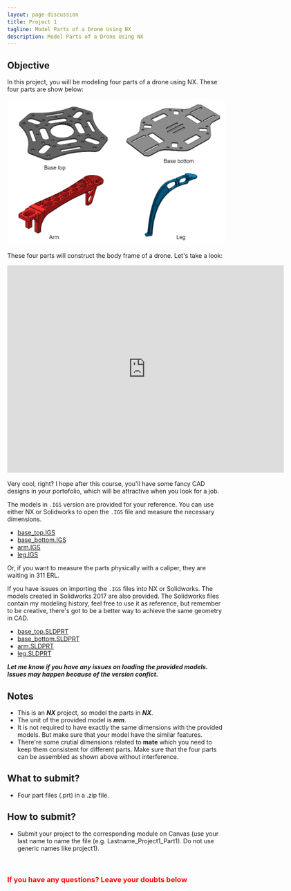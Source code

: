 ```yaml
---
layout: page-discussion
title: Project 1 
tagline: Model Parts of a Drone Using NX
description: Model Parts of a Drone Using NX
---
```


## Objective

In this project, you will be modeling four parts of a drone using NX. These four parts are show below:

<img src="../assets/images/project-1/parts.png" width="700">

These four parts will construct the body frame of a drone. Let's take a look:

<div class="sketchfab-embed-wrapper"><iframe width="640" height="480" src="https://sketchfab.com/models/b0d3f97d518b4cfc89c9ff8857c29865/embed?autospin=0.2&amp;autostart=1" frameborder="0" allow="autoplay; fullscreen; vr" mozallowfullscreen="true" webkitallowfullscreen="true"></iframe>
</div>

Very cool, right? I hope after this course, you'll have some fancy CAD designs in your portofolio, which will be attractive when you look for a job.

The models in `.IGS` version are provided for your reference. You can use either NX or Solidworks to open the `.IGS` file and measure the necessary dimensions.
- [base_top.IGS](../assets/models/project-1/base_top.IGS)
- [base_bottom.IGS](../assets/models/project-1/base_bottom.IGS)
- [arm.IGS](../assets/models/project-1/arm.IGS)
- [leg.IGS](../assets/models/project-1/leg.IGS)

Or, if you want to measure the parts physically with a caliper, they are waiting in 311 ERL.

If you have issues on importing the `.IGS` files into NX or Solidworks. The models created in Solidworks 2017 are also provided. The Solidworks files contain my modeling history, feel free to use it as reference, but remember to be creative, there's got to be a better way to achieve the same geometry in CAD.
- [base_top.SLDPRT](../assets/models/project-1/base_top.SLDPRT)
- [base_bottom.SLDPRT](../assets/models/project-1/base_bottom.SLDPRT)
- [arm.SLDPRT](../assets/models/project-1/arm.SLDPRT)
- [leg.SLDPRT](../assets/models/project-1/leg.SLDPRT)

***Let me know if you have any issues on loading the provided models. Issues may happen because of the version confict.***

## Notes
- This is an ***NX*** project, so model the parts in ***NX***.
- The unit of the provided model is ***mm***.
- It is not required to have exactly the same dimensions with the provided models. But make sure that your model have the similar features.
- There're some crutial dimensions related to **mate** which you need to keep them consistent for different parts. Make sure that the four parts can be assembled as shown above without interference.

## What to submit?
- Four part files (.prt) in a .zip file.

## How to submit?
- Submit your project to the corresponding module on Canvas (use your last name to name the file (e.g. Lastname_Project1_Part1). Do not use generic names like project1).

<br>


### <span style="color: red">If you have any questions? Leave your doubts below <i class="fas fa-arrow-down"></i></span>